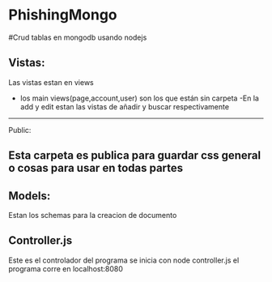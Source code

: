 # PhishingMongo
#Crud tablas  en mongodb usando nodejs

Vistas:
----------------------------------
Las vistas estan en views
- los main views(page,account,user) son los que están sin carpeta
-En la add y edit estan las vistas de añadir y buscar respectivamente
----------------------------------
Public:

Esta carpeta es publica para guardar css general o cosas para usar en todas partes
--------------------------------------

Models:
--------------------------------------
Estan los schemas para la creacion de documento


Controller.js
-------------------------------------
Este es el controlador del programa se inicia con node controller.js el programa corre en localhost:8080
